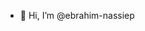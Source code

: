 - 👋 Hi, I’m @ebrahim-nassiep


<!---
ebrahim-nassiep/ebrahim-nassiep is a ✨ special ✨ repository because its `README.md` (this file) appears on your GitHub profile.
You can click the Preview link to take a look at your changes.
--->
